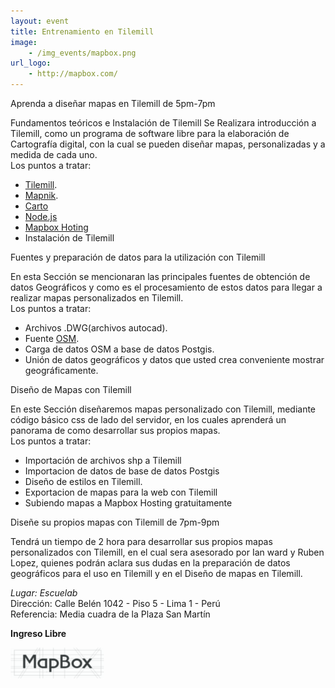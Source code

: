 ```yaml
---
layout: event
title: Entrenamiento en Tilemill
image: 
    - /img_events/mapbox.png
url_logo:
    - http://mapbox.com/
---
```

Aprenda a diseñar mapas en Tilemill de 5pm-7pm

Fundamentos teóricos e Instalación de Tilemill
Se Realizara introducción a Tilemill, como un programa de
software libre para la elaboración de Cartografía digital,
con la cual se pueden diseñar mapas, personalizadas y a medida de cada uno.<br>
    Los puntos a tratar:
* [Tilemill](http://mapbox.com/tilemill/).
* [Mapnik](http://mapnik.org/).
* [Carto](http://wiki.openstreetmap.org/wiki/Carto)
* [Node.js](http://nodejs.org/)
* [Mapbox Hoting](http://mapbox.com/)
* Instalación de Tilemill

Fuentes y preparación de datos para la utilización con Tilemill

En esta Sección se mencionaran  las principales fuentes de obtención de datos Geográficos y como es el procesamiento de estos datos para llegar a realizar mapas personalizados en Tilemill.<br>
   Los puntos a tratar:
* Archivos .DWG(archivos autocad).
* Fuente [OSM](http://www.openstreetmap.org/).
* Carga de datos OSM a base de datos Postgis.
* Unión de datos geográficos y datos que usted crea conveniente mostrar geográficamente.

Diseño de Mapas con Tilemill

En este Sección diseñaremos mapas personalizado con Tilemill, mediante código básico
 css de lado del servidor, en los cuales aprenderá un panorama de como desarrollar sus propios mapas. <br>
    Los puntos a tratar:
* Importación de archivos shp a Tilemill
* Importacion de datos de base de datos Postgis
* Diseño de estilos en Tilemill.
* Exportacion  de mapas para la web con Tilemill
* Subiendo mapas a Mapbox Hosting gratuitamente


Diseñe  su propios mapas con Tilemill de 7pm-9pm

Tendrá un tiempo de 2 hora para desarrollar sus propios mapas personalizados  con
Tilemill, en el cual sera asesorado  por Ian ward y Ruben Lopez, quienes podrán aclara
sus dudas en la preparación de datos geográficos para el uso en Tilemill y
en el  Diseño de mapas en Tilemill.

*Lugar: Escuelab*  <br>
Dirección: Calle Belén 1042 - Piso 5 - Lima 1 - Perú <br>
Referencia: Media cuadra de la Plaza San Martín

**Ingreso Libre**

[![query](/img_events/mapbox.png)](http://mapbox.com/)